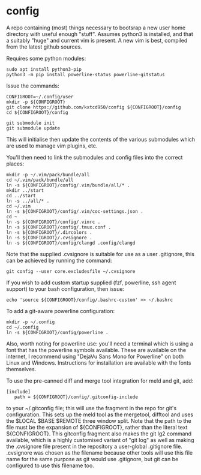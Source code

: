 # config
A repo containing (most) things necessary to bootsrap a new user home directory with useful enough "stuff".
Assumes python3 is installed, and that a suitably "huge" and current vim is present.
A new vim is best, compiled from the latest github sources.

Requires some python modules:

```
sudo apt install python3-pip
python3 -m pip install powerline-status powerline-gitstatus
```

Issue the commands:
```
CONFIGROOT=~/.config/user
mkdir -p ${CONFIGROOT}
git clone https://github.com/kxtcd950/config ${CONFIGROOT}/config
cd ${CONFIGROOT}/config

git submodule init
git submodule update
```

This will initialise then update the contents of the various submodules which are used to manage vim plugins, etc.

You'll then need to link the submodules and config files into the correct places:

```
mkdir -p ~/.vim/pack/bundle/all
cd ~/.vim/pack/bundle/all
ln -s ${CONFIGROOT}/config/.vim/bundle/all/* .
mkdir ../start
cd ../start
ln -s ../all/* .
cd ~/.vim
ln -s ${CONFIGROOT}/config/.vim/coc-settings.json .
cd ~
ln -s ${CONFIGROOT}/config/.vimrc .
ln -s ${CONFIGROOT}/config/.tmux.conf .
ln -s ${CONFIGROOT}/.dircolors .
ln -s ${CONFIGROOT}/.cvsignore .
ln -s ${CONFIGROOT}/config/clangd .config/clangd

```
Note that the supplied .cvsignore is suitable for use as a user .gitignore, this can be achieved by running the command:
```
git config --user core.excludesfile ~/.cvsignore
```

If you wish to add custom startup supplied (fzf, powerline, ssh agent support) to
your bash configuration, then issue:

```
echo 'source ${CONFIGROOT}/config/.bashrc-custom' >> ~/.bashrc
```

To add a git-aware powerline configuration:
```
mkdir -p ~/.config
cd ~/.config
ln -s ${CONFIGROOT}/config/powerline .
```

Also, worth noting for powerline use: you'll need a terminal which is using a font that has the powerline symbols available.  These are available on the internet, I recommend using "DejaVu Sans Mono for Powerline" on both Linux and Windows.  Instructions for installation are available with the fonts themselves.

To use the pre-canned diff and merge tool integration for meld and git, add:
```
[include]
   path = ${CONFIGROOT}/config/.gitconfig-include
```
to your ~/.gitconfig file; this will use the fragment in the repo for git's configuration.  This sets up the meld tool as the
mergetool, difftool and uses the $LOCAL $BASE $REMOTE three window split.  Note that the path to the file must be the expansion
of ${CONFIGROOT}, rather than the literal text ${CONFIGROOT}.
This gitconfig fragment also makes the git lg2 command available, which is a highly customised variant of "git log" as well as
making the .cvsignore file present in the repository a user-global .gitignore file.  .cvsignore was chosen as the filename
because other tools will use this file name for the same purpose as git would use .gitignore, but git can be configured to use
this filename too.
